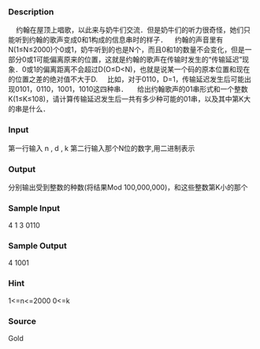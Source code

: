 
### Description
    约翰在屋顶上唱歌，以此来与奶牛们交流．但是奶牛们的听力很奇怪，她们只能听到约翰的歌声变成0和1构成的信息串时的样子．    约翰的声音里有N(1≤N≤2000)个0或1，奶牛听到的也是N个，而且0和1的数量不会变化，但是一部分0或1可能偏离原来的位置，这就是约翰的歌声在传输时发生的“传输延迟”现象．0或1的偏离距离不会超过D(O≤D<N)，也就是说某一个码的原本位置和现在的位置之差的绝对值不大于D.
    比如，对于0110，D=1，传输延迟发生后可能出现0101，0110，1001，1010这四种串．
    给出约翰歌声的01串形式和一个整数K(1≤K≤108)，请计算传输延迟发生后一共有多少种可能的01串，以及其中第K大的串是什么．
### Input
第一行输入 n , d , k 第二行输入那个N位的数字,用二进制表示 
### Output
分别输出受到整数的种数(将结果Mod 100,000,000)，和这些整数第K小的那个
### Sample Input
4 1 3
0110

### Sample Output
4
1001

### Hint
1<=n<=2000 0<=k
### Source
Gold